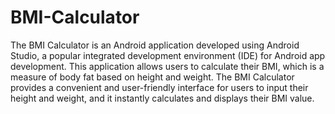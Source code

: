 # BMI-Calculator
The BMI Calculator is an Android application developed using Android Studio, a popular integrated development environment (IDE) for Android app development. 
This application allows users to calculate their BMI, which is a measure of body fat based on height and weight. 
The BMI Calculator provides a convenient and user-friendly interface for users to input their height and weight, and it instantly calculates and displays their BMI value.
